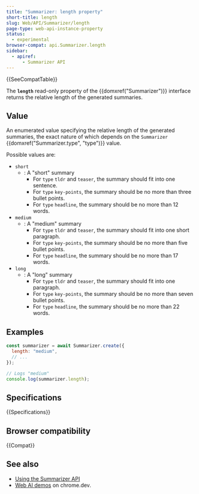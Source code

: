 ```yaml
---
title: "Summarizer: length property"
short-title: length
slug: Web/API/Summarizer/length
page-type: web-api-instance-property
status:
  - experimental
browser-compat: api.Summarizer.length
sidebar:
  - apiref:
      - Summarizer API
---
```


{{SeeCompatTable}}

The **`length`** read-only property of the {{domxref("Summarizer")}} interface returns the relative length of the generated summaries.

## Value

An enumerated value specifying the relative length of the generated summaries, the exact nature of which depends on the `Summarizer` {{domxref("Summarizer.type", "type")}} value.

Possible values are:

- `short`
  - : A "short" summary
    - For `type` `tldr` and `teaser`, the summary should fit into one sentence.
    - For `type` `key-points`, the summary should be no more than three bullet points.
    - For `type` `headline`, the summary should be no more than 12 words.
- `medium`
  - : A "medium" summary
    - For `type` `tldr` and `teaser`, the summary should fit into one short paragraph.
    - For `type` `key-points`, the summary should be no more than five bullet points.
    - For `type` `headline`, the summary should be no more than 17 words.
- `long`
  - : A "long" summary
    - For `type` `tldr` and `teaser`, the summary should fit into one paragraph.
    - For `type` `key-points`, the summary should be no more than seven bullet points.
    - For `type` `headline`, the summary should be no more than 22 words.

## Examples

```js
const summarizer = await Summarizer.create({
  length: "medium",
  // ...
});

// Logs "medium"
console.log(summarizer.length);
```

## Specifications

{{Specifications}}

## Browser compatibility

{{Compat}}

## See also

- [Using the Summarizer API](/en-US/docs/Web/API/Summarizer_API/Using)
- [Web AI demos](https://chrome.dev/web-ai-demos/) on chrome.dev.
